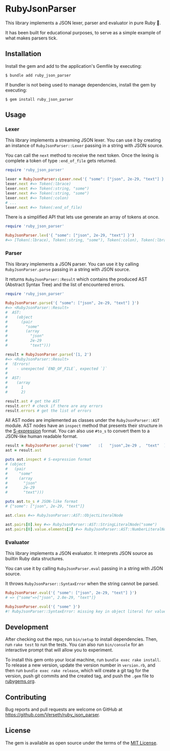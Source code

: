 # RubyJsonParser

This library implements a JSON lexer, parser and evaluator in pure Ruby 💎.

It has been built for educational purposes, to serve as a simple example of what makes parsers tick.

## Installation

Install the gem and add to the application's Gemfile by executing:

    $ bundle add ruby_json_parser

If bundler is not being used to manage dependencies, install the gem by executing:

    $ gem install ruby_json_parser

## Usage

### Lexer

This library implements a streaming JSON lexer.
You can use it by creating an instance of `RubyJsonParser::Lexer` passing in a string
with JSON source.

You can call the `next` method to receive the next token.
Once the lexing is complete a token of type `:end_of_file` gets returned.

```rb
require 'ruby_json_parser'

lexer = RubyJsonParser::Lexer.new('{ "some": ["json", 2e-29, "text"] }')
lexer.next #=> Token(:lbrace)
lexer.next #=> Token(:string, "some")
lexer.next #=> Token(:string, "some")
lexer.next #=> Token(:colon)
# ...
lexer.next #=> Token(:end_of_file)
```

There is a simplified API that lets use generate an array of tokens at once.

```rb
require 'ruby_json_parser'

RubyJsonParser.lex('{ "some": ["json", 2e-29, "text"] }')
#=> [Token(:lbrace), Token(:string, "some"), Token(:colon), Token(:lbracket), Token(:string, "json"), Token(:comma), Token(:number, "2e-29"), Token(:comma), Token(:string, "text"), Token(:rbracket), Token(:rbrace)]
```

### Parser

This library implements a JSON parser.
You can use it by calling `RubyJsonParser.parse` passing in a string
with JSON source.

It returns `RubyJsonParser::Result` which contains the produced AST (Abstract Syntax Tree) and the list of encountered errors.

```rb
require 'ruby_json_parser'

RubyJsonParser.parse('{ "some": ["json", 2e-29, "text"] }')
#=> <RubyJsonParser::Result>
#  AST:
#    (object
#      (pair
#        "some"
#        (array
#          "json"
#          2e-29
#          "text")))

result = RubyJsonParser.parse('[1, 2')
#=> <RubyJsonParser::Result>
#  !Errors!
#    - unexpected `END_OF_FILE`, expected `]`
#
#  AST:
#    (array
#      1
#      2)

result.ast # get the AST
result.err? # check if there are any errors
result.errors # get the list of errors
```

All AST nodes are implemented as classes under the `RubyJsonParser::AST` module.
AST nodes have an `inspect` method that presents their structure in the [S-expression](https://en.wikipedia.org/wiki/S-expression) format.
You can also use `#to_s` to convert them to a JSON-like human readable format.

```rb
result = RubyJsonParser.parse('{"some"   :[   "json",2e-29 ,  "text"  ]}')
ast = result.ast

puts ast.inspect # S-expression format
# (object
#   (pair
#     "some"
#     (array
#       "json"
#       2e-29
#       "text")))

puts ast.to_s # JSON-like format
# {"some": ["json", 2e-29, "text"]}

ast.class #=> RubyJsonParser::AST::ObjectLiteralNode

ast.pairs[0].key #=> RubyJsonParser::AST::StringLiteralNode("some")
ast.pairs[0].value.elements[2] #=> RubyJsonParser::AST::NumberLiteralNode("2e-29")
```

### Evaluator

This library implements a JSON evaluator.
It interprets JSON source as builtin Ruby data structures.

You can use it by calling `RubyJsonParser.eval` passing in a string
with JSON source.

It throws `RubyJsonParser::SyntaxError` when the string cannot be parsed.

```rb
RubyJsonParser.eval('{ "some": ["json", 2e-29, "text"] }')
# => {"some"=>["json", 2.0e-29, "text"]}

RubyJsonParser.eval('{ "some" }')
#! RubyJsonParser::SyntaxError: missing key in object literal for value: `"some"`
```

## Development

After checking out the repo, run `bin/setup` to install dependencies. Then, run `rake test` to run the tests. You can also run `bin/console` for an interactive prompt that will allow you to experiment.

To install this gem onto your local machine, run `bundle exec rake install`. To release a new version, update the version number in `version.rb`, and then run `bundle exec rake release`, which will create a git tag for the version, push git commits and the created tag, and push the `.gem` file to [rubygems.org](https://rubygems.org).

## Contributing

Bug reports and pull requests are welcome on GitHub at https://github.com/Verseth/ruby_json_parser.

## License

The gem is available as open source under the terms of the [MIT License](https://opensource.org/licenses/MIT).
